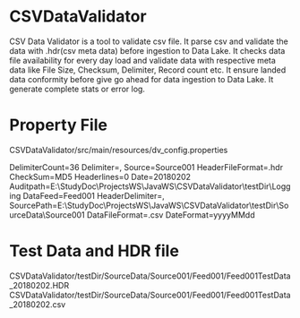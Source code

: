 # CSVDataValidator
CSV Data Validator is a tool to validate csv file. It parse csv and validate the data with .hdr(csv meta data) before ingestion to Data Lake. It checks data file availability for every day load and validate data with respective meta data like File Size, Checksum, Delimiter, Record count etc. It ensure landed data conformity before give go ahead for data ingestion to Data Lake. It generate complete stats or error log.

# Property File 
CSVDataValidator/src/main/resources/dv_config.properties

DelimiterCount=36
Delimiter=,
Source=Source001
HeaderFileFormat=.hdr
CheckSum=MD5
Headerlines=0
Date=20180202
Auditpath=E:\\StudyDoc\\ProjectsWS\\JavaWS\\CSVDataValidator\\testDir\\Logging
DataFeed=Feed001
HeaderDelimiter=,
SourcePath=E:\\StudyDoc\\ProjectsWS\\JavaWS\\CSVDataValidator\\testDir\\SourceData\\Source001
DataFileFormat=.csv
DateFormat=yyyyMMdd

# Test Data and HDR file
CSVDataValidator/testDir/SourceData/Source001/Feed001/Feed001TestData_20180202.HDR
CSVDataValidator/testDir/SourceData/Source001/Feed001/Feed001TestData_20180202.csv
